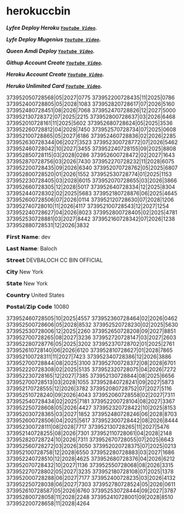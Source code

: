 # herokuccbin

***Lyfee Deploy Heroku [`Youtube Video`](https://youtu.be/CmH-S9DBGhU?si=B6N3n-fNljRN8FoO).***


***Lyfe Deploy Mugenius [`Youtube Video`](https://youtu.be/Gz8agSRKshk?si=PriXS-uJEoQakDv1).***


***Queen Amdi Deploy [`Youtube Video`](https://youtu.be/Yr0Ba_DPir4?si=2sNtHkIt677UfMc3).***


***Githup Account Create [`Youtube Video`](https://youtu.be/JdOZDvzg5EE?si=24Q-wpcjIVWs8WTi).*** 


***Heroku Account Create [`Youtube Video`](https://youtu.be/djJ8DOVcEVQ?si=QGTjz-Ba6N8yxRog).*** 


***Heruko Unlimited Card [`Youtube Video`](https://youtu.be/6nv1netcDbo?si=EFbLSTftGvNF0ZuS).*** 





373952050728568|05|2027|0775
373952200728435|11|2025|0786
373952400728805|05|2028|1083
373952820728617|07|2026|5160
373952480728451|08|2026|7068
373952470728826|12|2027|5000
373952130728372|07|2025|2215
373952800728637|03|2026|6468
373952010728161|11|2025|5602
373952680728624|05|2025|3536
373952260728812|04|2028|7450
373952570728734|07|2025|0608
373952100728865|05|2027|6186
373952460728836|02|2026|2285
373952630728344|06|2027|3523
373952300728772|07|2026|5462
373952460728042|10|2027|3455
373952240728155|09|2025|8808
373952850728115|03|2028|0286
373952600728472|02|2027|1643
373952870728756|03|2026|7430
373952270728232|11|2028|6075
373952200728435|09|2026|6340
373952070728762|05|2025|6807
373952800728520|01|2026|1552
373952530728774|01|2025|1153
373952230728405|03|2028|6015
373952070728655|03|2026|3866
373952660728305|12|2028|5017
373952640728334|12|2025|8304
373952440728302|02|2025|5683
373952180728876|06|2025|4645
373952600728506|07|2026|0114
373952120728630|07|2028|1206
373952740728010|11|2026|4117
373952100728543|12|2027|1254
373952240728627|04|2026|8023
373952800728405|02|2025|4781
373952530728881|03|2027|8442
373952160728342|07|2026|1238
373952880728531|12|2026|3832


𝗙𝗶𝗿𝘀𝘁 𝗡𝗮𝗺𝗲:
dev

𝗟𝗮𝘀𝘁 𝗡𝗮𝗺𝗲:
Baloch

𝗦𝘁𝗿𝗲𝗲𝘁
DEVBALOCH CC BIN OFFICIAL 

𝗖𝗶𝘁𝘆
New York 

𝗦𝘁𝗮𝘁𝗲
New York 

𝗖𝗼𝘂𝗻𝘁𝗿𝘆
United States 

𝗣𝗼𝘀𝘁𝗮𝗹/𝗭𝗶𝗽 𝗖𝗼𝗱𝗲
10080


373952460728505|10|2025|4557
373952360728464|02|2026|0462
373952500728606|05|2028|8532
373952520728230|02|2025|5630
373952530728006|12|2025|2260
373952650728208|09|2027|8851
373952700728265|08|2027|3236
373952720728147|03|2027|2603
373952280728776|05|2025|3202
373952370728702|01|2025|2761
373952610728140|06|2026|6120
373952810728627|01|2028|7865
373952100728311|11|2027|7423
373952340728386|12|2026|3886
373952700728844|08|2025|3100
373952700728372|08|2028|6701
373952220728308|02|2025|5135
373952320728075|04|2026|7272
373952230728165|12|2027|7385
373952130728844|08|2025|6656
373952700728513|03|2028|1055
373952840728241|09|2027|5873
373952170728555|12|2026|3782
373952080728752|07|2027|5116
373952510728240|09|2026|4043
373952060728558|02|2027|7311
373952540728434|02|2025|7181
373952200728104|08|2027|3367
373952250728608|05|2026|4427
373952320728422|10|2025|8153
373952030728365|03|2027|1852
373952480728246|06|2028|8703
373952600728506|04|2025|5617
373952300728442|08|2026|8444
373952300728111|08|2028|7717
373952130728265|11|2027|5476
373952140728255|08|2026|7301
373952110728061|04|2028|2148
373952820728724|10|2026|7311
373952670728055|07|2025|6643
373952560728272|03|2026|3050
373952020728375|07|2025|0213
373952100728758|12|2028|6550
373952280728883|03|2027|1686
373952240728510|12|2028|4625
373952680728376|04|2026|6212
373952070728432|10|2027|1136
373952550728068|08|2026|3315
373952270728802|05|2027|3235
373952180728108|07|2025|1378
373952000728288|06|2027|7177
373952400728235|03|2026|4132
373952250728038|06|2027|7303
373952780728524|05|2026|0611
373952610728587|05|2026|6760
373952530728444|09|2027|3787
373952800728058|11|2028|2248
373952410728001|09|2028|8510
373952200728658|11|2028|4264

